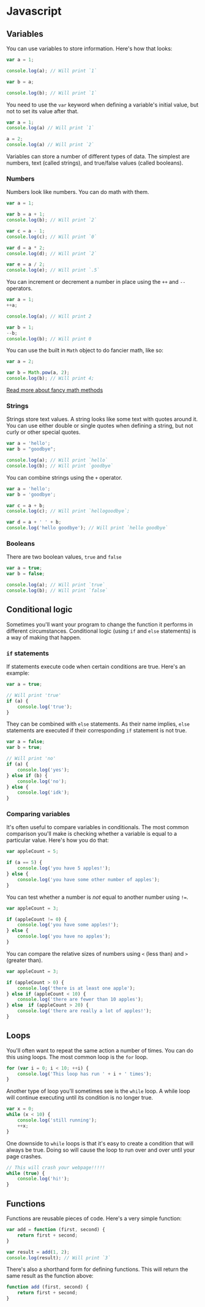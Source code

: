 # Javascript

## Variables

You can use variables to store information. Here's how that looks:

```javascript
var a = 1;

console.log(a); // Will print `1`

var b = a;

console.log(b); // Will print `1`
```

You need to use the `var` keyword when defining a variable's initial value, but not to set its value after that.

```javascript
var a = 1;
console.log(a) // Will print `1`

a = 2;
console.log(a) // Will print `2`
```

Variables can store a number of different types of data. The simplest are numbers, text (called strings), and true/false values (called booleans).


### Numbers

Numbers look like numbers. You can do math with them.

```javascript
var a = 1;

var b = a + 1;
console.log(b); // Will print `2`

var c = a - 1;
console.log(c); // Will print `0`

var d = a * 2;
console.log(d); // Will print `2`

var e = a / 2;
console.log(e); // Will print `.5`
```

You can increment or decrement a number in place using the `++` and `--` operators.

```javascript
var a = 1;
++a;

console.log(a); // Will print 2

var b = 1;
--b;
console.log(b); // Will print 0
```

You can use the built in `Math` object to do fancier math, like so:

```javascript
var a = 2;

var b = Math.pow(a, 2);
console.log(b); // Will print 4;
```

[Read more about fancy math methods](https://developer.mozilla.org/en-US/docs/Web/JavaScript/Reference/Global_Objects/Math)

### Strings

Strings store text values. A string looks like some text with quotes around it. You can use either double or single quotes when defining a string, but not curly or other special quotes.

```javascript
var a = 'hello';
var b = "goodbye";

console.log(a); // Will print `hello`
console.log(b); // Will print `goodbye`
```

You can combine strings using the `+` operator.

```javascript
var a = 'hello';
var b = 'goodbye';

var c = a + b;
console.log(c); // Will print `hellogoodbye`;

var d = a + ' ' + b;
console.log('hello goodbye'); // Will print `hello goodbye`
```

### Booleans

There are two boolean values, `true` and `false`

```javascript
var a = true;
var b = false;

console.log(a); // Will print `true`
console.log(b); // Will print `false`
```

## Conditional logic

Sometimes you'll want your program to change the function it performs in different circumstances. Conditional logic (using `if` and `else` statements) is a way of making that happen.

### `if` statements

If statements execute code when certain conditions are true. Here's an example:

```javascript
var a = true;

// Will print 'true'
if (a) {
	console.log('true');
}
```

They can be combined with `else` statements. As their name implies, `else` statements are executed if their corresponding `if` statement is not true.

```javascript
var a = false;
var b = true;

// Will print 'no'
if (a) {
	console.log('yes');
} else if (b) {
	console.log('no');
} else {
	console.log('idk');
}
```

### Comparing variables

It's often useful to compare variables in conditionals. The most common comparison you'll make is checking whether a variable is equal to a particular value. Here's how you do that:

```javascript 
var appleCount = 5;

if (a == 5) {
	console.log('you have 5 apples!');
} else {
	console.log('you have some other number of apples');
}
```

You can test whether a number is _not_ equal to another number using `!=`.

```javascript
var appleCount = 3;

if (appleCount != 0) {
	console.log('you have some apples!');
} else {
	console.log('you have no apples');
}
```

You can compare the relative sizes of numbers using `<` (less than) and `>` (greater than).

```javascript
var appleCount = 3;

if (appleCount > 0) {
	console.log('there is at least one apple');
} else if (appleCount < 10) {
	console.log('there are fewer than 10 apples');
} else  if (appleCount > 20) {
	console.log('there are really a lot of apples!');
}
```

## Loops

You'll often want to repeat the same action a number of times. You can do this using loops. The most common loop is the `for` loop. 

```javascript
for (var i = 0; i < 10; ++i) {
	console.log('This loop has run ' + i + ' times');
}
```

Another type of loop you'll sometimes see is the `while` loop. A while loop will continue executing until its condition is no longer true.

```javascript
var x = 0;
while (x < 10) {
	console.log('still running');
	++x;
}
```

One downside to `while` loops is that it's easy to create a condition that will always be true. Doing so will cause the loop to run over and over until your page crashes.

```javascript
// This will crash your webpage!!!!!
while (true) {
	console.log('hi!');
}
```
## Functions

Functions are reusable pieces of code. Here's a very simple function:

```javascript
var add = function (first, second) {
	return first + second;
}

var result = add(1, 2);
console.log(result); // Will print `3`
``` 

There's also a shorthand form for defining functions. This will return the same result as the function above:

```javascript
function add (first, second) {
	return first + second;
}
```